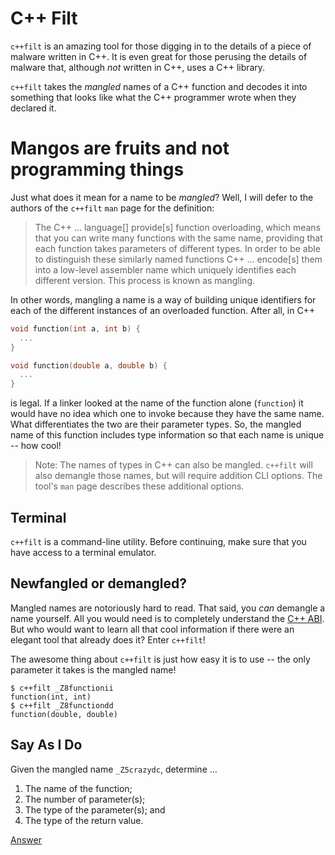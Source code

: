 # C++ Filt

`c++filt` is an amazing tool for those digging in to the details of a piece of malware written in C++. It is even great for those perusing the details of malware that, although *not* written in C++, uses a C++ library.

`c++filt` takes the *mangled* names of a C++ function and decodes it into something that looks like what the C++ programmer wrote when they declared it.

# Mangos are fruits and not programming things

Just what does it mean for a name to be *mangled*? Well, I will defer to the authors of the `c++filt` `man` page for the definition:

> The C++ ... language[] provide[s] function overloading, which means
that you can write many functions with the same name, providing that
each function takes parameters of different types.  In order to be able
to distinguish these similarly named functions C++ ... encode[s] them
into a low-level assembler name which uniquely identifies each
different version.  This process is known as mangling.

In other words, mangling a name is a way of building unique identifiers for each of the different instances of an overloaded function. After all, in C++

```C++
void function(int a, int b) {
  ...
}

void function(double a, double b) {
  ...
}
```

is legal. If a linker looked at the name of the function alone (`function`) it would have no idea which one to invoke because they have the same name. What differentiates the two are their parameter types. So, the mangled name of this function includes type information so that each name is unique -- how cool!

>Note: The names of types in C++ can also be mangled. `c++filt` will also demangle those names, but will require addition CLI options. The tool's `man` page describes these additional options.

## Terminal

`c++filt` is a command-line utility. Before continuing, make sure that you have access to a terminal emulator.

## Newfangled or demangled?

Mangled names are notoriously hard to read. That said, you *can* demangle a name yourself. All you would need is to completely understand the [C++ ABI](http://itanium-cxx-abi.github.io/cxx-abi/). But who would want to learn all that cool information if there were an elegant tool that already does it? Enter `c++filt`!

The awesome thing about `c++filt` is just how easy it is to use -- the only parameter it takes is the mangled name!

```console
$ c++filt _Z8functionii
function(int, int)
$ c++filt _Z8functiondd
function(double, double)
```

## Say As I Do

Given the mangled name `_Z5crazydc`, determine ...

1. The name of the function;
2. The number of parameter(s);
3. The type of the parameter(s); and
4. The type of the return value.

[Answer](./whois-ans.md)